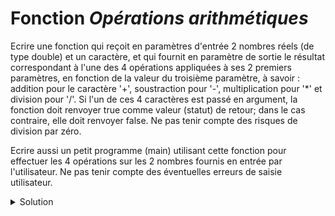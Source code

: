 # Fonction *Opérations arithmétiques*
Ecrire une fonction qui reçoit en paramètres d'entrée 2 nombres réels (de type double) et un caractère, et qui fournit en paramètre de sortie le résultat correspondant à l'une des 4 opérations appliquées à ses 2 premiers paramètres, en fonction de la valeur du troisième paramètre, à savoir : addition pour le caractère '+', soustraction pour '-', multiplication pour '*' et division pour '/'. Si l'un de ces 4 caractères est passé en argument, la fonction doit renvoyer true comme valeur (statut) de retour; dans le cas contraire, elle doit renvoyer false. Ne pas tenir compte des risques de division par zéro.

Ecrire aussi un petit programme (main) utilisant cette fonction pour effectuer les 4 opérations sur les 2 nombres fournis en entrée par l'utilisateur. Ne pas tenir compte des éventuelles erreurs de saisie utilisateur.
<details>
<summary>Solution</summary>

~~~cpp
#include <cstdlib>
#include <iostream>

using namespace std;

//------------------------------------------------------------
bool operation(double operandeGauche,
               double operandeDroite,
               char operateur,
               double& resultat);
               
void test(double operandeGauche,
          double operandeDroite,
          char operateur);

//------------------------------------------------------------
int main() {
   double operandeGauche, operandeDroite;
   cout << "Donnez 2 nombres reels : ";
   cin >> operandeGauche >> operandeDroite; // saisie non contrôlée ici
   test(operandeGauche, operandeDroite, '+');
   test(operandeGauche, operandeDroite, '-');
   test(operandeGauche, operandeDroite, '*');
   test(operandeGauche, operandeDroite, '/');
   test(operandeGauche, operandeDroite, '?');
   return EXIT_SUCCESS;
}

//------------------------------------------------------------
bool operation(double operandeGauche,
               double operandeDroite,
               char operateur,
               double& resultat) {
   bool OK = true; // statut de retour de la fonction
   
   switch (operateur) {
      case '+': resultat = operandeGauche + operandeDroite; break;
      case '-': resultat = operandeGauche - operandeDroite; break;
      case '*': resultat = operandeGauche * operandeDroite; break;
      case '/': resultat = operandeGauche / operandeDroite; // pas d'erreur si division
      break; default:
   }
  return OK;
}

//------------------------------------------------------------
void test(double operandeGauche,
          double operandeDroite,
          char operateur) {
   double resultat;
   if (operation(operandeGauche, operandeDroite, operateur, resultat)) {
      cout << operandeGauche << " " << operateur << " "
           << operandeDroite << " = " << resultat << endl;
   }

   else {
      cout << "L'operation " << "'" << operateur << "'" << " est illicite" << endl;
   }
}

// Donnez 2 nombres reels : 3 5
// 3 + 5 = 8
// 3 - 5 = -2
// 3 * 5 = 15
// 3 / 5 = 0.6
// L'operation '?' est illicite
~~~

</details>
